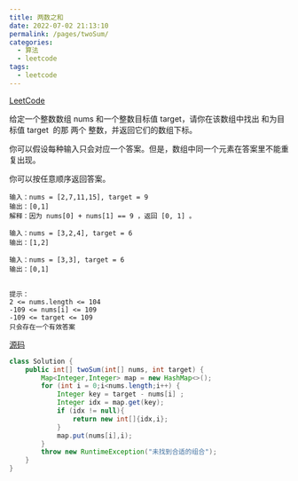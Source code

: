 ```yaml
---
title: 两数之和
date: 2022-07-02 21:13:10
permalink: /pages/twoSum/
categories:
  - 算法
  - leetcode
tags:
  - leetcode
---
```


[LeetCode](https://leetcode.cn/problems/two-sum/)

给定一个整数数组 nums 和一个整数目标值 target，请你在该数组中找出 和为目标值 target  的那 两个 整数，并返回它们的数组下标。

你可以假设每种输入只会对应一个答案。但是，数组中同一个元素在答案里不能重复出现。

你可以按任意顺序返回答案。

```text
输入：nums = [2,7,11,15], target = 9
输出：[0,1]
解释：因为 nums[0] + nums[1] == 9 ，返回 [0, 1] 。

输入：nums = [3,2,4], target = 6
输出：[1,2]

输入：nums = [3,3], target = 6
输出：[0,1]
 

提示：
2 <= nums.length <= 104
-109 <= nums[i] <= 109
-109 <= target <= 109
只会存在一个有效答案
```

[源码](https://github.com/felix-wj/leetcode/blob/master/src/main/java/cn/felix/q1_100/Q1.java)

```java
class Solution {
    public int[] twoSum(int[] nums, int target) {
        Map<Integer,Integer> map = new HashMap<>();
        for (int i = 0;i<nums.length;i++) {
            Integer key = target - nums[i] ;
            Integer idx = map.get(key);
            if (idx != null){
                return new int[]{idx,i};
            }
            map.put(nums[i],i);
        }
        throw new RuntimeException("未找到合适的组合");
    }
}
```

